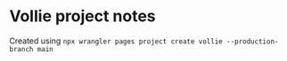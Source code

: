 # Vollie project notes

Created using `npx wrangler pages project create vollie --production-branch main`
